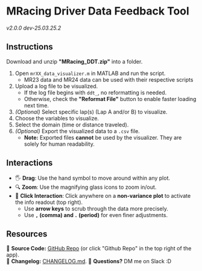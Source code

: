 # MRacing Driver Data Feedback Tool  
*v2.0.0 dev-25.03.25.2*  

## **Instructions**  
Download and unzip **"MRacing_DDT.zip"** into a folder.  

1) Open `mrXX_data_visualizer.m` in MATLAB and run the script.  
	- MR23 data and MR24 data can be used with their respective scripts
2) Upload a log file to be visualized.  
	- If the log file begins with `ddt_`, no reformatting is needed.  
	- Otherwise, check the **"Reformat File"** button to enable faster loading next time.  
3) *(Optional)* Select specific lap(s) (Lap A and/or B) to visualize.  
4) Choose the variables to visualize.  
5) Select the domain (time or distance traveled).  
6) *(Optional)* Export the visualized data to a `.csv` file.  
   - **Note:** Exported files **cannot** be used by the visualizer. They are solely for human readability.  

## **Interactions**  
- 🖐️ **Drag**: Use the hand symbol to move around within any plot.  
- 🔍 **Zoom**: Use the magnifying glass icons to zoom in/out.  
- 📍 **Click Interaction**: Click anywhere on a **non-variance plot** to activate the info readout (top right).  
	- Use **arrow keys** to scrub through the data more precisely.  
	- Use **`,` (comma) and `.` (period)** for even finer adjustments.  

## **Resources**  
📂 **Source Code:** [GitHub Repo](https://github.com/askarihusaini/mracing24_ddt) (or click "Github Repo" in the top right of the app).  
📝 **Changelog:** [CHANGELOG.md](https://github.com/askarihusaini/mracing24_ddt/blob/master/CHANGELOG.md).
📨 **Questions?** DM me on Slack :D